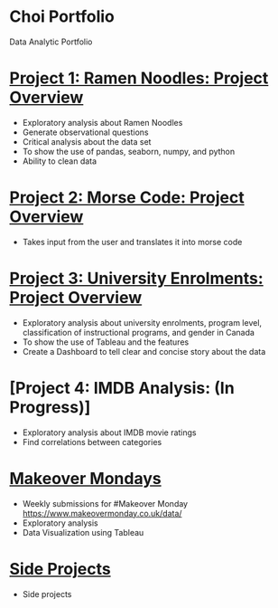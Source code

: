 # Choi Portfolio
Data Analytic Portfolio


# [Project 1: Ramen Noodles: Project Overview](https://github.com/mchoi2275/Choi_Portfolio/blob/master/Ramen%20Project/Ramen_Master.ipynb)
* Exploratory analysis about Ramen Noodles
* Generate observational questions
* Critical analysis about the data set
* To show the use of pandas, seaborn, numpy, and python
* Ability to clean data

# [Project 2: Morse Code: Project Overview](https://github.com/mchoi2275/Choi_Portfolio/tree/master/Morse%20Code%20Project)
* Takes input from the user and translates it into morse code

# [Project 3: University Enrolments: Project Overview](https://github.com/mchoi2275/Choi_Portfolio/blob/master/Tableau%20Project/Analysis.md)
* Exploratory analysis about university enrolments, program level, classification of instructional programs, and gender in Canada
* To show the use of Tableau and the features
* Create a Dashboard to tell clear and concise story about the data

# [Project 4: IMDB Analysis: (In Progress)]
* Exploratory analysis about IMDB movie ratings
* Find correlations between categories

# [Makeover Mondays](https://github.com/mchoi2275/Choi_Portfolio/blob/master/%23Makeover%20Mondays/README.MD)
* Weekly submissions for #Makeover Monday https://www.makeovermonday.co.uk/data/
* Exploratory analysis
* Data Visualization using Tableau

# [Side Projects](https://github.com/mchoi2275/Choi_Portfolio/tree/master/Side%20Projects)
* Side projects

